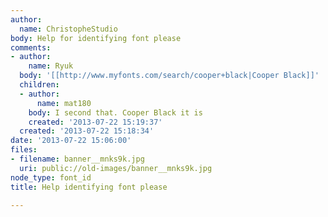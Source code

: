```yaml
---
author:
  name: ChristopheStudio
body: Help for identifying font please
comments:
- author:
    name: Ryuk
  body: '[[http://www.myfonts.com/search/cooper+black|Cooper Black]]'
  children:
  - author:
      name: mat180
    body: I second that. Cooper Black it is
    created: '2013-07-22 15:19:37'
  created: '2013-07-22 15:18:34'
date: '2013-07-22 15:06:00'
files:
- filename: banner__mnks9k.jpg
  uri: public://old-images/banner__mnks9k.jpg
node_type: font_id
title: Help identifying font please

---
```

